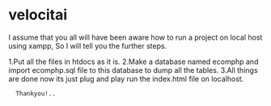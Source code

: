 # velocitai

I assume that you all will have been aware how to run a project on local host using xampp, So I will tell you the further steps.

1.Put all the files in htdocs as it is.
2.Make a database named ecomphp and import ecomphp.sql file to this database to dump all the tables.
3.All things are done now its just plug and play run the index.html file on localhost.

      Thankyou!..
